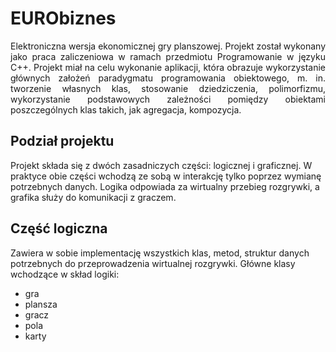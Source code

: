# **EURObiznes**
<p align="justify">
Elektroniczna wersja ekonomicznej gry planszowej. Projekt został wykonany jako praca zaliczeniowa w ramach przedmiotu Programowanie w języku C++. Projekt 
miał na celu wykonanie aplikacji, która obrazuje wykorzystanie głównych założeń paradygmatu programowania obiektowego, m. in. tworzenie własnych klas, 
stosowanie dziedziczenia, polimorfizmu, wykorzystanie podstawowych zależności pomiędzy obiektami poszczególnych klas takich, jak agregacja, kompozycja.
</p>

## Podział projektu
Projekt składa się z dwóch zasadniczych części: logicznej i graficznej. W praktyce obie części wchodzą ze sobą w interakcję tylko poprzez wymianę 
potrzebnych danych. Logika odpowiada za wirtualny przebieg rozgrywki, a grafika służy do komunikacji z graczem.

## Część logiczna
Zawiera w sobie implementację wszystkich klas, metod, struktur danych potrzebnych do przeprowadzenia wirtualnej rozgrywki. 
Główne klasy wchodzące w skład logiki:
<ul>
  <li>gra</li>
  <li>plansza</li>
  <li>gracz</li>
  <li>pola</li>
  <li>karty</li>
</ul>
  
